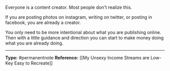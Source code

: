 Everyone is a content creator. Most people don't realize this. 

If you are posting photos on instagram, writing on twitter, or posting in facebook, you are already a creator. 

You only need to be more intentional about what you are publishing online. Then with a little guidance and direction you can start to make money doing what you are already doing. 



----
**Type:** #permanentnote 
**Reference:** [[My Unsexy Income Streams are Low-Key Easy to Recreate]]

